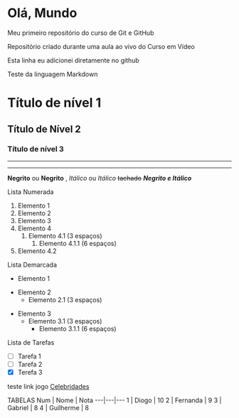# Olá, Mundo
 Meu primeiro repositório do curso de Git e GitHub

 Repositório criado durante uma aula ao vivo do Curso em Vídeo
 
Esta linha eu adicionei diretamente no github

Teste da linguagem Markdown
# Título de nível 1
## Título de Nível 2
### Título de nível 3
---
***
**Negrito** ou __Negrito__ , 
*Itálico* ou _Itálico_
~~tachado~~
__*Negrito e Itálico*__

Lista Numerada
1. Elemento 1
1. Elemento 2
1. Elemento 3
1. Elemento 4
   1. Elemento 4.1 (3 espaços)
      1. Elemento 4.1.1 (6 espaços)
1. Elemento 4.2

Lista Demarcada
* Elemento 1
- Elemento 2
   * Elemento 2.1 (3 espaços)
* Elemento 3
   * Elemento 3.1 (3 espaços)
      * Elemento 3.1.1 (6 espaços)

Lista de Tarefas
- [ ] Tarefa 1
- [ ] Tarefa 2
- [x] Terefa 3

teste link jogo [Celebridades](https://Celebridades-WEB.diogoichaso.repl.co)

TABELAS
Num | Nome | Nota
---|---|---
1 | Diogo | 10
2 | Fernanda | 9
3 | Gabriel | 8
4 | Guilherme | 8